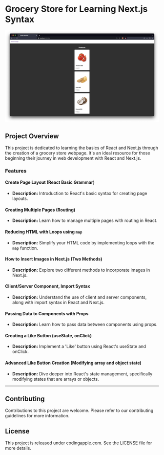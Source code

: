 # Grocery Store for Learning Next.js Syntax

![Thumbnail of Next.js Project Page](/fresh/public/thumbnail.png)

## Project Overview
This project is dedicated to learning the basics of React and Next.js through the creation of a grocery store webpage. It's an ideal resource for those beginning their journey in web development with React and Next.js.

### Features

#### Create Page Layout (React Basic Grammar)
- **Description:** Introduction to React's basic syntax for creating page layouts.

#### Creating Multiple Pages (Routing)
- **Description:** Learn how to manage multiple pages with routing in React.

#### Reducing HTML with Loops using `map`
- **Description:** Simplify your HTML code by implementing loops with the `map` function.

#### How to Insert Images in Next.js (Two Methods)
- **Description:** Explore two different methods to incorporate images in Next.js.

#### Client/Server Component, Import Syntax
- **Description:** Understand the use of client and server components, along with import syntax in React and Next.js.

#### Passing Data to Components with Props
- **Description:** Learn how to pass data between components using props.

#### Creating a Like Button (useState, onClick)
- **Description:** Implement a 'Like' button using React's useState and onClick.

#### Advanced Like Button Creation (Modifying array and object state)
- **Description:** Dive deeper into React's state management, specifically modifying states that are arrays or objects.

---

## Contributing
Contributions to this project are welcome. Please refer to our contributing guidelines for more information.

## License
This project is released under codingapple.com. See the LICENSE file for more details.

